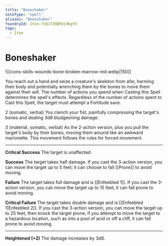 ```yaml
---
title: "Boneshaker"
noteType: "spell"
aliases: "Boneshaker"
foundryId: Item.YVQJ7ZNNR91dNgYO
tags:
  - Item
---
```


# Boneshaker
![[icons-skills-wounds-bone-broken-marrow-red.webp|150]]

You reach out a hand and seize a creature's skeleton from afar, harming their body and potentially wrenching them by the bones to move them against their will. The number of actions you spend when Casting this Spell determines the spell's effects. Regardless of the number of actions spent to Cast this Spell, the target must attempt a Fortitude save.

2 (somatic, verbal) You clench your fist, painfully compressing the target's bones and dealing 3d8 bludgeoning damage.

3 (material, somatic, verbal) As the 2-action version, plus you pull the target's body by their bones, moving them around like an awkward marionette. This movement follows the rules for forced movement.

* * *

**Critical Success** The target is unaffected.

**Success** The target takes half damage. If you cast the 3-action version, you can move the target up to 5 feet; it can choose to fall [[Prone]] to avoid moving.

**Failure** The target takes full damage and is [[Enfeebled 1]]. If you cast the 3-action version, you can move the target up to 15 feet; it can fall prone to avoid moving.

**Critical Failure** The target takes double damage and is [[Enfeebled 1|Enfeebled 2]]. If you cast the 3-action version, you can move the target up to 25 feet, then knock the target prone; if you attempt to move the target to a hazardous location, such as into a pool of acid or off a cliff, it can fall prone to avoid moving.

* * *

**Heightened (+2)** The damage increases by 3d8.
